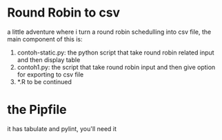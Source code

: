 # Round Robin to csv

a little adventure where i turn a round robin schedulling into csv file, the main component of this is:
1. contoh-static.py:
    the python script that take round robin related input and then display table
2. contoh1.py:
    the script that take round robin input and then give option for exporting to csv file
3. *.R
    to be continued

# the Pipfile
it has tabulate and pylint, you'll need it
